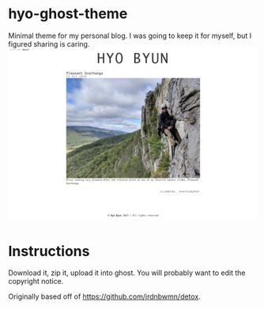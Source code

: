 # hyo-ghost-theme
Minimal theme for my personal blog. I was going to keep it for myself, but I figured sharing is caring.
![Screenshot of a post](/screenshot.png?raw=true "Screenshot of a post")

# Instructions
Download it, zip it, upload it into ghost. You will probably want to edit the copyright notice.

Originally based off of <https://github.com/jrdnbwmn/detox>.
